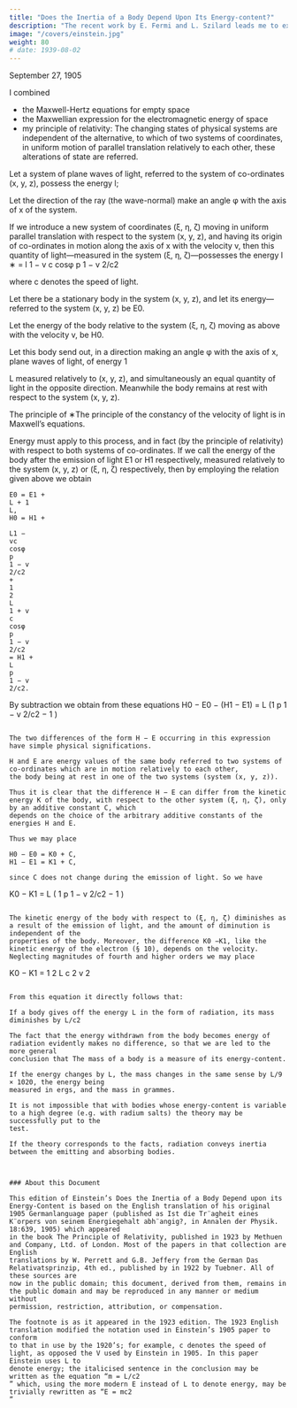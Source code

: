 ```yaml
---
title: "Does the Inertia of a Body Depend Upon Its Energy-content?"
description: "The recent work by E. Fermi and L. Szilard leads me to expect that uranium may be turned into a new and important source of energy in the immediate future."
image: "/covers/einstein.jpg"
weight: 80
# date: 1939-08-02
---
```


September 27, 1905 

I combined
- the Maxwell-Hertz equations for empty space
- the Maxwellian expression for the electromagnetic energy of space
- my principle of relativity: The changing states of physical systems are independent of the alternative, to which of two systems of coordinates, in uniform motion of
parallel translation relatively to each other, these alterations of state are referred.

Let a system of plane waves of light, referred to the system of co-ordinates (x, y, z), possess the energy l; 

Let the direction of the ray (the wave-normal) make an angle φ with the axis of x of the system. 

If we introduce a new system of coordinates (ξ, η, ζ) moving in uniform parallel translation with respect to the system (x, y, z), and having its origin of co-ordinates in motion along the
axis of x with the velocity v, then this quantity of light—measured in the system (ξ, η, ζ)—possesses the energy l
∗ = l 1 − v c cosφ p 1 − v 2/c2

where c denotes the speed of light. 

Let there be a stationary body in the system (x, y, z), and let its energy—referred to the system (x, y, z) be E0. 

Let the energy of the body relative to the system (ξ, η, ζ) moving as above with the velocity v, be H0.

Let this body send out, in a direction making an angle φ with the axis of x, plane waves of light, of energy 1

L measured relatively to (x, y, z), and simultaneously an equal quantity of light in the opposite direction. Meanwhile
the body remains at rest with respect to the system (x, y, z). 

The principle of ∗The principle of the constancy of the velocity of light is in Maxwell’s equations.

Energy must apply to this process, and in fact (by the principle of relativity) with respect to both systems of co-ordinates. If we call the energy of the body
after the emission of light E1 or H1 respectively, measured relatively to the system (x, y, z) or (ξ, η, ζ) respectively, then by employing the relation given
above we obtain

```
E0 = E1 + 
L + 1
L,
H0 = H1 +

L1 −
vc
cosφ
p
1 − v
2/c2
+
1
2
L
1 + v
c
cosφ
p
1 − v
2/c2
= H1 +
L
p
1 − v
2/c2.
```

By subtraction we obtain from these equations H0 − E0 − (H1 − E1) = L (1 p
1 − v
2/c2
− 1
)
```

The two differences of the form H − E occurring in this expression have simple physical significations. 

H and E are energy values of the same body referred to two systems of co-ordinates which are in motion relatively to each other,
the body being at rest in one of the two systems (system (x, y, z)). 

Thus it is clear that the difference H − E can differ from the kinetic energy K of the body, with respect to the other system (ξ, η, ζ), only by an additive constant C, which
depends on the choice of the arbitrary additive constants of the energies H and E. 

Thus we may place

H0 − E0 = K0 + C,
H1 − E1 = K1 + C,

since C does not change during the emission of light. So we have

```
K0 − K1 = L (
1
p
1 − v
2/c2
− 1
)
```

The kinetic energy of the body with respect to (ξ, η, ζ) diminishes as a result of the emission of light, and the amount of diminution is independent of the
properties of the body. Moreover, the difference K0 −K1, like the kinetic energy of the electron (§ 10), depends on the velocity.
Neglecting magnitudes of fourth and higher orders we may place 

```
K0 − K1 =
1
2
L
c
2
v
2
```

From this equation it directly follows that:

If a body gives off the energy L in the form of radiation, its mass diminishes by L/c2

The fact that the energy withdrawn from the body becomes energy of radiation evidently makes no difference, so that we are led to the more general
conclusion that The mass of a body is a measure of its energy-content.

If the energy changes by L, the mass changes in the same sense by L/9 × 1020, the energy being
measured in ergs, and the mass in grammes.

It is not impossible that with bodies whose energy-content is variable to a high degree (e.g. with radium salts) the theory may be successfully put to the
test.

If the theory corresponds to the facts, radiation conveys inertia between the emitting and absorbing bodies.



### About this Document

This edition of Einstein’s Does the Inertia of a Body Depend upon its Energy-Content is based on the English translation of his original 1905 Germanlanguage paper (published as Ist die Tr¨agheit eines K¨orpers von seinem Energiegehalt abh¨angig?, in Annalen der Physik. 18:639, 1905) which appeared
in the book The Principle of Relativity, published in 1923 by Methuen and Company, Ltd. of London. Most of the papers in that collection are English
translations by W. Perrett and G.B. Jeffery from the German Das Relativatsprinzip, 4th ed., published by in 1922 by Tuebner. All of these sources are
now in the public domain; this document, derived from them, remains in the public domain and may be reproduced in any manner or medium without
permission, restriction, attribution, or compensation. 

The footnote is as it appeared in the 1923 edition. The 1923 English translation modified the notation used in Einstein’s 1905 paper to conform
to that in use by the 1920’s; for example, c denotes the speed of light, as opposed the V used by Einstein in 1905. In this paper Einstein uses L to
denote energy; the italicised sentence in the conclusion may be written as the equation “m = L/c2
” which, using the more modern E instead of L to denote energy, may be trivially rewritten as “E = mc2
”
